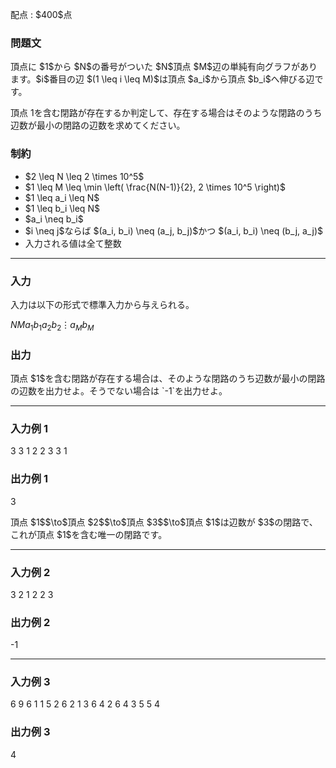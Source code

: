 
<div>

<span>

<span>

<p>
配点 : $400$点
</p>

<div>

<section>

### **問題文**

<p>
頂点に $1$から $N$の番号がついた $N$頂点 $M$辺の単純有向グラフがあります。$i$番目の辺 $(1 \leq i \leq M)$は頂点 $a_i$から頂点 $b_i$へ伸びる辺です。

頂点 $1$を含む閉路が存在するか判定して、存在する場合はそのような閉路のうち辺数が最小の閉路の辺数を求めてください。
</p>

</section>

</div>

<div>

<section>

### **制約**

<ul>

<li>
$2 \leq N \leq 2 \times 10^5$
</li>

<li>
$1 \leq M \leq \min \left( \frac{N(N-1)}{2}, 2 \times 10^5 \right)$
</li>

<li>
$1 \leq a_i \leq N$
</li>

<li>
$1 \leq b_i \leq N$
</li>

<li>
$a_i \neq b_i$
</li>

<li>
$i \neq j$ならば $(a_i, b_i) \neq (a_j, b_j)$かつ $(a_i, b_i) \neq (b_j, a_j)$
</li>

<li>
入力される値は全て整数
</li>

</ul>

</section>

</div>

---

<div>

<div>

<section>

### **入力**

<p>
入力は以下の形式で標準入力から与えられる。
</p>

<div>

$N$$M$$a_1$$b_1$$a_2$$b_2$$\vdots$$a_M$$b_M$
</div>

</section>

</div>

<div>

<section>

### **出力**

<p>
頂点 $1$を含む閉路が存在する場合は、そのような閉路のうち辺数が最小の閉路の辺数を出力せよ。そうでない場合は `-1`を出力せよ。
</p>

</section>

</div>

</div>

---

<div>

<section>

### **入力例 1**

<div>

3 3
1 2
2 3
3 1

</div>

</section>

</div>

<div>

<section>

### **出力例 1**

<div>

3

</div>

<p>
頂点 $1$$\to$頂点 $2$$\to$頂点 $3$$\to$頂点 $1$は辺数が $3$の閉路で、これが頂点 $1$を含む唯一の閉路です。
</p>

</section>

</div>

---

<div>

<section>

### **入力例 2**

<div>

3 2
1 2
2 3

</div>

</section>

</div>

<div>

<section>

### **出力例 2**

<div>

-1

</div>

</section>

</div>

---

<div>

<section>

### **入力例 3**

<div>

6 9
6 1
1 5
2 6
2 1
3 6
4 2
6 4
3 5
5 4

</div>

</section>

</div>

<div>

<section>

### **出力例 3**

<div>

4

</div>

</section>

</div>

</span>

</span>

</div>
